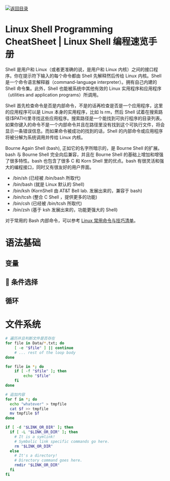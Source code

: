 [![返回目录](https://parg.co/UCb)](https://github.com/wxyyxc1992/Awesome-CheatSheet)

# Linux Shell Programming CheatSheet | Linux Shell 编程速览手册

Shell 是用户和 Linux（或者更准确的说，是用户和 Linux 内核）之间的接口程序。你在提示符下输入的每个命令都由 Shell 先解释然后传给 Linux 内核。Shell 是一个命令语言解释器（command-language interpreter）。拥有自己内建的 Shell 命令集。此外，Shell 也能被系统中其他有效的 Linux 实用程序和应用程序（utilities and application programs）所调用。

Shell 首先检查命令是否是内部命令，不是的话再检查是否是一个应用程序，这里的应用程序可以是 Linux 本身的实用程序，比如 ls rm，然后 Shell 试着在搜索路径(\$PATH)里寻找这些应用程序。搜索路径是一个能找到可执行程序的目录列表。如果你键入的命令不是一个内部命令并且在路径里没有找到这个可执行文件，将会显示一条错误信息。而如果命令被成功的找到的话，Shell 的内部命令或应用程序将被分解为系统调用并传给 Linux 内核。

Bourne Again Shell (bash), 正如它的名字所暗示的，是 Bourne Shell 的扩展。bash 与 Bourne Shell 完全向后兼容，并且在 Bourne Shell 的基础上增加和增强了很多特性。bash 也包含了很多 C 和 Korn Shell 里的优点。bash 有很灵活和强大的编程接口，同时又有很友好的用户界面。

- /bin/sh (已经被 /bin/bash 所取代)
- /bin/bash (就是 Linux 默认的 Shell)
- /bin/ksh (KornShell 由 AT&T Bell lab. 发展出来的，兼容于 bash)
- /bin/tcsh (整合 C Shell ，提供更多的功能)
- /bin/csh (已经被 /bin/tcsh 所取代)
- /bin/zsh (基于 ksh 发展出来的，功能更强大的 Shell)

对于常用的 Bash 内部命令，可以参考 [Linux 常用命令与技巧清单](https://parg.co/oiT)。

# 语法基础

## 变量

##  条件选择

## 循环

# 文件系统

```sh
# 遍历并且判断文件是否存在
for file in Data/*.txt; do
    [ -e "$file" ] || continue
    # ... rest of the loop body
done

for file in *; do
    if [ -f "$file" ]; then
        echo "$file"
    fi
done

# 追加内容
for f in *; do
  echo "whatever" > tmpfile
  cat $f >> tmpfile
  mv tmpfile $f
done
```

```sh
if [ -d "$LINK_OR_DIR" ]; then
  if [ -L "$LINK_OR_DIR" ]; then
    # It is a symlink!
    # Symbolic link specific commands go here.
    rm "$LINK_OR_DIR"
  else
    # It's a directory!
    # Directory command goes here.
    rmdir "$LINK_OR_DIR"
  fi
fi
```
